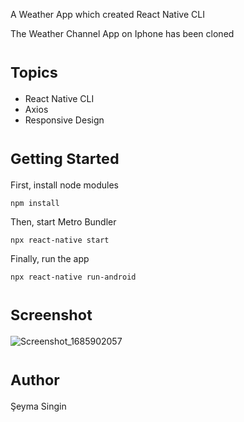 A Weather App which created React Native CLI 

The Weather Channel App on Iphone has been cloned

# <sub>**Topics**</sub>
- React Native CLI
- Axios
- Responsive Design

# <sub>**Getting Started**</sub>
First, install node modules 

`npm install`

Then, start Metro Bundler

`npx react-native start`

Finally, run the app

`npx react-native run-android`

# <sub>**Screenshot**</sub>
![Screenshot_1685902057](https://github.com/seymasingin/weatherforecast/assets/113527683/ab95aabd-a5a7-4c3c-abdc-90200b7a0e5d)

# <sub>**Author**</sub>
Şeyma Singin
